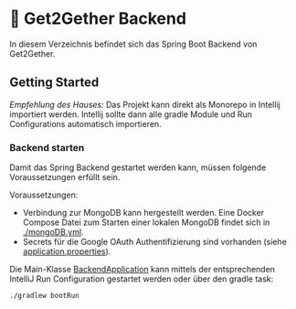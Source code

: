 # 🍃 Get2Gether Backend
In diesem Verzeichnis befindet sich das Spring Boot Backend von Get2Gether.

## Getting Started
_Empfehlung des Hauses:_ Das Projekt kann direkt als Monorepo in Intellij importiert werden.
Intellij sollte dann alle gradle Module und Run Configurations automatisch importieren.

### Backend starten
Damit das Spring Backend gestartet werden kann, müssen folgende Voraussetzungen erfüllt sein.

Voraussetzungen:
- Verbindung zur MongoDB kann hergestellt werden. Eine Docker Compose Datei zum Starten einer lokalen MongoDB findet sich in [./mongoDB.yml](./mongoDB.yml).
- Secrets für die Google OAuth Authentifizierung sind vorhanden (siehe [application.properties](./src/main/resources/application.properties)).

Die Main-Klasse [BackendApplication](./src/main/java/com/dhbw/get2gether/backend/BackendApplication.java) kann mittels
der entsprechenden IntelliJ Run Configuration gestartet werden oder über den gradle task:
```bash
./gradlew bootRun
```
